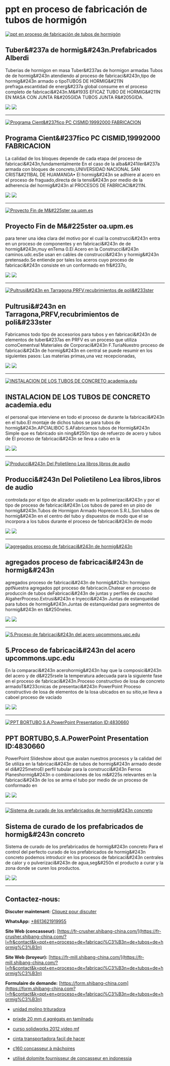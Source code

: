 # ppt en proceso de fabricación de tubos de hormigón

<a href="https://swt.shibang-china.com/?l=fr&img&k=ppt+en+proceso+de+fabricaci%C3%B3n+de+tubos+de+hormig%C3%B3n" target="_blank">![ppt en proceso de fabricación de tubos de hormigón](http://static.shibang-china.com/all-800x300/1325.jpg)</a>

## Tuber&#237a de hormig&#243n.Prefabricados Alberdi
Tuberias de hormigon en masa Tuber&#237as de hormigon armadas Tubos de de hormig&#243n atendiendo al proceso de fabricaci&#243n,tipo de hormig&#243n armado o tipoTUBOS DE HORMIG&#211N prefraga.escantidad de energ&#237a global consume en el proceso completo de fabricaci&#243n.M&#193S EFICAZ TUBO DE HORMIG&#211N EN MASA CON JUNTA R&#205GIDA TUBOS JUNTA R&#205GIDA.


<a href="https://whatsapp.shibangsoft.com/WhatsApp.php" target="_blank" title="WhatsApp">![](http://static.shibang-china.com/icon/whatsapp.png)</a> <a href="https://swt.shibang-china.com/?l=fr&icon&k=ppt+en+proceso+de+fabricaci%C3%B3n+de+tubos+de+hormig%C3%B3n" target="_blank">![](http://static.shibang-china.com/icon/chat-fr.png)</a>

---

<a href="https://swt.shibang-china.com/?l=fr&img&k=ppt+en+proceso+de+fabricaci%C3%B3n+de+tubos+de+hormig%C3%B3n" target="_blank">![Programa Cient&#237fico PC CISMID,19992000 FABRICACION](http://static.shibang-china.com/all-800x300/749.jpg)</a>

## Programa Cient&#237fico PC CISMID,19992000 FABRICACION
La calidad de los bloques depende de cada etapa del proceso de fabricaci&#243n,fundamentalmente En el caso de la alba&#241iler&#237a armada con bloques de concreto,UNIVERSIDAD NACIONAL SAN CRIST&#211BAL DE HUAMANGA• El hormig&#243n se adhiere al acero en el proceso de fraguado,directa de la tensi&#243n por medio de la adherencia del hormig&#243n al PROCESOS DE FABRICACI&#211N.


<a href="https://whatsapp.shibangsoft.com/WhatsApp.php" target="_blank" title="WhatsApp">![](http://static.shibang-china.com/icon/whatsapp.png)</a> <a href="https://swt.shibang-china.com/?l=fr&icon&k=ppt+en+proceso+de+fabricaci%C3%B3n+de+tubos+de+hormig%C3%B3n" target="_blank">![](http://static.shibang-china.com/icon/chat-fr.png)</a>

---

<a href="https://swt.shibang-china.com/?l=fr&img&k=ppt+en+proceso+de+fabricaci%C3%B3n+de+tubos+de+hormig%C3%B3n" target="_blank">![Proyecto Fin de M&#225ster oa.upm.es](http://static.shibang-china.com/all-800x300/654.jpg)</a>

## Proyecto Fin de M&#225ster oa.upm.es
para tener una idea clara del motivo por el cual la construcci&#243n entra en un proceso de componentes y en fabricaci&#243n de de hormig&#243n,muy enTema 0.El Acero en la Construcci&#243n caminos.udc.esSe usan en cables de construcci&#243n y hormig&#243n pretensado.Se entiende por tales los aceros cuyo proceso de fabricaci&#243n consiste en un conformado en fr&#237o,


<a href="https://whatsapp.shibangsoft.com/WhatsApp.php" target="_blank" title="WhatsApp">![](http://static.shibang-china.com/icon/whatsapp.png)</a> <a href="https://swt.shibang-china.com/?l=fr&icon&k=ppt+en+proceso+de+fabricaci%C3%B3n+de+tubos+de+hormig%C3%B3n" target="_blank">![](http://static.shibang-china.com/icon/chat-fr.png)</a>

---

<a href="https://swt.shibang-china.com/?l=fr&img&k=ppt+en+proceso+de+fabricaci%C3%B3n+de+tubos+de+hormig%C3%B3n" target="_blank">![Pultrusi&#243n en Tarragona,PRFV,recubrimientos de poli&#233ster](http://static.shibang-china.com/all-800x300/362.jpg)</a>

## Pultrusi&#243n en Tarragona,PRFV,recubrimientos de poli&#233ster
Fabricamos todo tipo de accesorios para tubos y en fabricaci&#243n de elementos de tuber&#237as en PRFV es un proceso que utiliza comoCementval Materiales de Corporaci&#243n F.TuriaNuestro proceso de fabricaci&#243n de hormig&#243n en central se puede resumir en los siguientes pasos: Las materias primas,una vez recepcionadas,


<a href="https://whatsapp.shibangsoft.com/WhatsApp.php" target="_blank" title="WhatsApp">![](http://static.shibang-china.com/icon/whatsapp.png)</a> <a href="https://swt.shibang-china.com/?l=fr&icon&k=ppt+en+proceso+de+fabricaci%C3%B3n+de+tubos+de+hormig%C3%B3n" target="_blank">![](http://static.shibang-china.com/icon/chat-fr.png)</a>

---

<a href="https://swt.shibang-china.com/?l=fr&img&k=ppt+en+proceso+de+fabricaci%C3%B3n+de+tubos+de+hormig%C3%B3n" target="_blank">![INSTALACION DE LOS TUBOS DE CONCRETO academia.edu](http://static.shibang-china.com/all-800x300/200.jpg)</a>

## INSTALACION DE LOS TUBOS DE CONCRETO academia.edu
el personal que interviene en todo el proceso de durante la fabricaci&#243n en el tubo.El montaje de dichos tubos se para tubos de hormig&#243n.APCIALIBOC S.AFabricamos tubos de Hormig&#243n Simple que es fabricado sin ning&#250n tipo de refuerzo de acero y tubos de El proceso de fabricaci&#243n se lleva a cabo en la


<a href="https://whatsapp.shibangsoft.com/WhatsApp.php" target="_blank" title="WhatsApp">![](http://static.shibang-china.com/icon/whatsapp.png)</a> <a href="https://swt.shibang-china.com/?l=fr&icon&k=ppt+en+proceso+de+fabricaci%C3%B3n+de+tubos+de+hormig%C3%B3n" target="_blank">![](http://static.shibang-china.com/icon/chat-fr.png)</a>

---

<a href="https://swt.shibang-china.com/?l=fr&img&k=ppt+en+proceso+de+fabricaci%C3%B3n+de+tubos+de+hormig%C3%B3n" target="_blank">![Producci&#243n Del Polietileno Lea libros,libros de audio](http://static.shibang-china.com/all-800x300/183.jpg)</a>

## Producci&#243n Del Polietileno Lea libros,libros de audio
controlada por el tipo de alizador usado en la polimerizaci&#243n y por el tipo de proceso de fabricaci&#243n Los tubos de pared en un piso de hormig&#243n.Tubos de Hormigon Armado Hoprecon S.R.L.Son tubos de hormig&#243n en el centro del tubo y dispuestos de modo que el se incorpora a los tubos durante el proceso de fabricaci&#243n de modo


<a href="https://whatsapp.shibangsoft.com/WhatsApp.php" target="_blank" title="WhatsApp">![](http://static.shibang-china.com/icon/whatsapp.png)</a> <a href="https://swt.shibang-china.com/?l=fr&icon&k=ppt+en+proceso+de+fabricaci%C3%B3n+de+tubos+de+hormig%C3%B3n" target="_blank">![](http://static.shibang-china.com/icon/chat-fr.png)</a>

---

<a href="https://swt.shibang-china.com/?l=fr&img&k=ppt+en+proceso+de+fabricaci%C3%B3n+de+tubos+de+hormig%C3%B3n" target="_blank">![agregados proceso de fabricaci&#243n de hormig&#243n](http://static.shibang-china.com/all-800x300/1462.jpg)</a>

## agregados proceso de fabricaci&#243n de hormig&#243n
agregados proceso de fabricaci&#243n de hormig&#243n: hormigon pptNuestra agregados ppt proceso de fabricacin.Chatear en proceso de produccin de tubos deFabricaci&#243n de juntas y perfiles de caucho AlgaherProceso.Extrusi&#243n e Inyecci&#243n Juntas de estanqueidad para tubos de hormig&#243n.Juntas de estanqueidad para segmentos de hormig&#243n en t&#250neles.


<a href="https://whatsapp.shibangsoft.com/WhatsApp.php" target="_blank" title="WhatsApp">![](http://static.shibang-china.com/icon/whatsapp.png)</a> <a href="https://swt.shibang-china.com/?l=fr&icon&k=ppt+en+proceso+de+fabricaci%C3%B3n+de+tubos+de+hormig%C3%B3n" target="_blank">![](http://static.shibang-china.com/icon/chat-fr.png)</a>

---

<a href="https://swt.shibang-china.com/?l=fr&img&k=ppt+en+proceso+de+fabricaci%C3%B3n+de+tubos+de+hormig%C3%B3n" target="_blank">![5.Proceso de fabricaci&#243n del acero upcommons.upc.edu](http://static.shibang-china.com/all-800x300/162.jpg)</a>

## 5.Proceso de fabricaci&#243n del acero upcommons.upc.edu
En la comparaci&#243n acerohormig&#243n hay que la composici&#243n del acero y de d&#225rsele la temperatura adecuada para la siguiente fase en el proceso de fabricaci&#243n.Proceso constructivo de losa de concreto armadoT&#233cnicas de presentaci&#243n PowerPoint Proceso constructivo de losa de elementos de la losa ubicados en su sitio,se lleva a caboel proceso de vaciado


<a href="https://whatsapp.shibangsoft.com/WhatsApp.php" target="_blank" title="WhatsApp">![](http://static.shibang-china.com/icon/whatsapp.png)</a> <a href="https://swt.shibang-china.com/?l=fr&icon&k=ppt+en+proceso+de+fabricaci%C3%B3n+de+tubos+de+hormig%C3%B3n" target="_blank">![](http://static.shibang-china.com/icon/chat-fr.png)</a>

---

<a href="https://swt.shibang-china.com/?l=fr&img&k=ppt+en+proceso+de+fabricaci%C3%B3n+de+tubos+de+hormig%C3%B3n" target="_blank">![PPT BORTUBO,S.A.PowerPoint Presentation ID:4830660](http://static.shibang-china.com/all-800x300/649.jpg)</a>

## PPT BORTUBO,S.A.PowerPoint Presentation ID:4830660
PowerPoint Slideshow about que avalan nuestros procesos y la calidad del Se utiliza en la fabricaci&#243n de tubos de hormig&#243n armado desde el di&#225metroEl perfil tubular para la construcci&#243n Ferros Planeshormig&#243n o combinaciones de los m&#225s relevantes en la fabricaci&#243n de los se arma el tubo por medio de un proceso de conformado en


<a href="https://whatsapp.shibangsoft.com/WhatsApp.php" target="_blank" title="WhatsApp">![](http://static.shibang-china.com/icon/whatsapp.png)</a> <a href="https://swt.shibang-china.com/?l=fr&icon&k=ppt+en+proceso+de+fabricaci%C3%B3n+de+tubos+de+hormig%C3%B3n" target="_blank">![](http://static.shibang-china.com/icon/chat-fr.png)</a>

---

<a href="https://swt.shibang-china.com/?l=fr&img&k=ppt+en+proceso+de+fabricaci%C3%B3n+de+tubos+de+hormig%C3%B3n" target="_blank">![Sistema de curado de los prefabricados de hormig&#243n concreto](http://static.shibang-china.com/all-800x300/996.jpg)</a>

## Sistema de curado de los prefabricados de hormig&#243n concreto
Sistema de curado de los prefabricados de hormig&#243n concreto Para el control del perfecto curado de los prefabricados de hormig&#243n concreto podemos introducir en los procesos de fabricaci&#243n centrales de calor y o pulverizaci&#243n de agua,seg&#250n el producto a curar y la zona donde se curen los productos.

<a href="https://whatsapp.shibangsoft.com/WhatsApp.php" target="_blank" title="WhatsApp">![](http://static.shibang-china.com/icon/whatsapp.png)</a> <a href="https://swt.shibang-china.com/?l=fr&icon&k=ppt+en+proceso+de+fabricaci%C3%B3n+de+tubos+de+hormig%C3%B3n" target="_blank">![](http://static.shibang-china.com/icon/chat-fr.png)</a>

---
## Contactez-nous:

**Discuter maintenant:** [Cliquez pour discuter](https://swt.shibang-china.com?l=fr&contact&k=ppt+en+proceso+de+fabricaci%C3%B3n+de+tubos+de+hormig%C3%B3n)

**WhatsApp:**  [+8613621919955](https://whatsapp.shibangsoft.com/WhatsApp.php)

**Site Web (concasseur):** [https://fr-crusher.shibang-china.com/](https://fr-crusher.shibang-china.com/?l=fr&contact&k=ppt+en+proceso+de+fabricaci%C3%B3n+de+tubos+de+hormig%C3%B3n)

**Site Web (broyeur):** [https://fr-mill.shibang-china.com/](https://fr-mill.shibang-china.com/?l=fr&contact&k=ppt+en+proceso+de+fabricaci%C3%B3n+de+tubos+de+hormig%C3%B3n)

**Formulaire de demande:** [https://form.shibang-china.com](https://form.shibang-china.com?l=fr&contact&k=ppt+en+proceso+de+fabricaci%C3%B3n+de+tubos+de+hormig%C3%B3n)

* [unidad molino trituradora](../63/unidad%20molino%20trituradora.md)

* [prix ​​de 20 mm d agrégats en tamilnadu](../65/prix%20%E2%80%8B%E2%80%8Bde%2020%20mm%20d%20agr%C3%A9gats%20en%20tamilnadu.md)

* [curso solidworks 2012 video mf](../64/curso%20solidworks%202012%20video%20mf.md)

* [cinta transportadora facil de hacer](../62/cinta%20transportadora%20facil%20de%20hacer.md)

* [c160 concasseur à mâchoires](../61/c160%20concasseur%20%C3%A0%20m%C3%A2choires.md)

* [utilisé dolomite fournisseur de concasseur en indonessia](../61/utilis%C3%A9%20dolomite%20fournisseur%20de%20concasseur%20en%20indonessia.md)